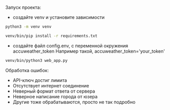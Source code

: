 Запуск проекта: 
- создайте venv и установите зависимости
```bash
python3 -m venv venv
```
```bash
venv/bin/pip install -r requirements.txt
```
- создайте файл config.env, с переменной окружения accuweather_token
Например такой, accuweather_token='your_token'
```bash
venv/bin/python3 web_app.py
```

Обработка ошибок:
- API-ключ достиг лимита
- Отсутствует интернет соединение
- Неверный формат ответа от сервера
- Неверное написание города от юзера
- Другие тоже обрабатываются, просто не так подробно